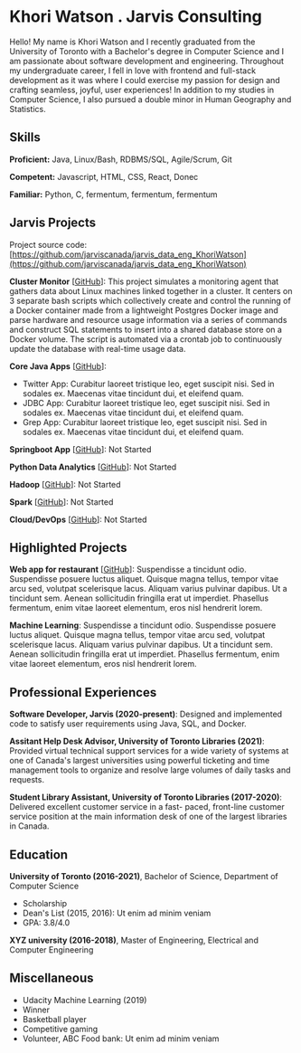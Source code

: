 # Khori Watson . Jarvis Consulting

Hello! My name is Khori Watson and I recently graduated from the University of Toronto with a Bachelor's degree in Computer Science and I am passionate about software development and engineering. Throughout my undergraduate career, I fell in love with frontend and full-stack development as it was where I could exercise my passion for design and crafting seamless, joyful, user experiences! In addition to my studies in Computer Science, I also pursued a double minor in Human Geography and Statistics.

## Skills

**Proficient:** Java, Linux/Bash, RDBMS/SQL, Agile/Scrum, Git

**Competent:** Javascript, HTML, CSS, React, Donec

**Familiar:** Python, C, fermentum, fermentum, fermentum

## Jarvis Projects

Project source code: [https://github.com/jarviscanada/jarvis_data_eng_KhoriWatson](https://github.com/jarviscanada/jarvis_data_eng_KhoriWatson)


**Cluster Monitor** [[GitHub](https://github.com/jarviscanada/jarvis_data_eng_KhoriWatson/tree/master/linux_sql)]: This project simulates a monitoring agent that gathers data about Linux machines linked together in a cluster. It centers on 3 separate bash scripts which collectively create and control the running of a Docker container made from a lightweight Postgres Docker image and parse hardware and resource usage information via a series of commands and construct SQL statements to insert into a shared database store on a Docker volume. The script is automated via a crontab job to continuously update the database with real-time usage data.

**Core Java Apps** [[GitHub](https://github.com/jarviscanada/jarvis_data_eng_KhoriWatson/tree/master/core_java)]:
      
  - Twitter App: Curabitur laoreet tristique leo, eget suscipit nisi. Sed in sodales ex. Maecenas vitae tincidunt dui, et eleifend quam.
  - JDBC App: Curabitur laoreet tristique leo, eget suscipit nisi. Sed in sodales ex. Maecenas vitae tincidunt dui, et eleifend quam.
  - Grep App: Curabitur laoreet tristique leo, eget suscipit nisi. Sed in sodales ex. Maecenas vitae tincidunt dui, et eleifend quam.

**Springboot App** [[GitHub](https://github.com/jarviscanada/jarvis_data_eng_KhoriWatson/tree/master/springboot)]: Not Started

**Python Data Analytics** [[GitHub](https://github.com/jarviscanada/jarvis_data_eng_KhoriWatson/tree/master/python_data_anlytics)]: Not Started

**Hadoop** [[GitHub](https://github.com/jarviscanada/jarvis_data_eng_KhoriWatson/tree/master/hadoop)]: Not Started

**Spark** [[GitHub](https://github.com/jarviscanada/jarvis_data_eng_KhoriWatson/tree/master/spark)]: Not Started

**Cloud/DevOps** [[GitHub](https://github.com/jarviscanada/jarvis_data_eng_KhoriWatson/tree/master/cloud_devops)]: Not Started


## Highlighted Projects
**Web app for restaurant** [[GitHub](https://github.com/jarviscanada/jarvis_profile_builder)]: Suspendisse a tincidunt odio. Suspendisse posuere luctus aliquet. Quisque magna tellus, tempor vitae arcu sed, volutpat scelerisque lacus. Aliquam varius pulvinar dapibus. Ut a tincidunt sem. Aenean sollicitudin fringilla erat ut imperdiet. Phasellus fermentum, enim vitae laoreet elementum, eros nisl hendrerit lorem.

**Machine Learning**: Suspendisse a tincidunt odio. Suspendisse posuere luctus aliquet. Quisque magna tellus, tempor vitae arcu sed, volutpat scelerisque lacus. Aliquam varius pulvinar dapibus. Ut a tincidunt sem. Aenean sollicitudin fringilla erat ut imperdiet. Phasellus fermentum, enim vitae laoreet elementum, eros nisl hendrerit lorem.


## Professional Experiences

**Software Developer, Jarvis (2020-present)**: Designed and implemented code to satisfy user requirements using Java, SQL, and Docker.

**Assitant Help Desk Advisor, University of Toronto Libraries (2021)**: Provided virtual technical support services for a wide variety of systems at one of Canada's largest universities using powerful ticketing and time management tools to organize and resolve large volumes of daily tasks and requests.

**Student Library Assistant, University of Toronto Libraries (2017-2020)**: Delivered excellent customer service in a fast- paced, front-line customer service position at the main information desk of one of the largest libraries in Canada.


## Education
**University of Toronto (2016-2021)**, Bachelor of Science, Department of Computer Science
- Scholarship
- Dean's List (2015, 2016): Ut enim ad minim veniam
- GPA: 3.8/4.0

**XYZ university (2016-2018)**, Master of Engineering, Electrical and Computer Engineering


## Miscellaneous
- Udacity Machine Learning (2019)
- Winner
- Basketball player
- Competitive gaming
- Volunteer, ABC Food bank: Ut enim ad minim veniam